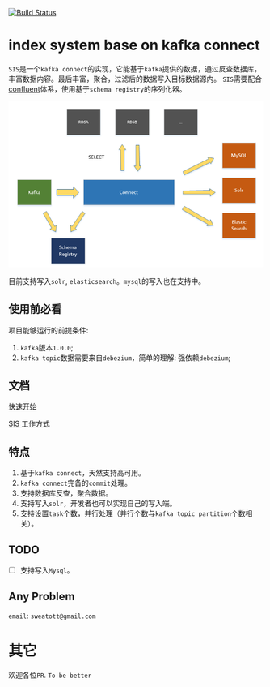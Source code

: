 [![Build Status](https://travis-ci.org/sweat123/search-index-system.svg?branch=master)](https://travis-ci.org/sweat123/search-index-system.svg?branch=master)


# index system base on kafka connect

`SIS`是一个`kafka connect`的实现，它能基于`kafka`提供的数据，通过反查数据库，丰富数据内容。最后丰富，聚合，过滤后的数据写入目标数据源内。
`SIS`需要配合[confluent](https://www.confluent.io/)体系，使用基于`schema registry`的序列化器。

![架构图](docs/pics/sis.PNG)

目前支持写入`solr`, `elasticsearch`。`mysql`的写入也在支持中。

## 使用前必看

项目能够运行的前提条件:

1. `kafka`版本`1.0.0`;
2. `kafka topic`数据需要来自`debezium`，简单的理解: 强依赖`debezium`;

## 文档

[快速开始](docs/快速开始.md) 

[SIS 工作方式](docs/目录.md)

## 特点

1. 基于`kafka connect`，天然支持高可用。
2. `kafka connect`完备的`commit`处理。
3. 支持数据库反查，聚合数据。
4. 支持写入`solr`，开发者也可以实现自己的写入端。
5. 支持设置`task`个数，并行处理（并行个数与`kafka topic partition`个数相关）。

## TODO

- [ ] 支持写入`Mysql`。

## Any Problem

`email`: `sweatott@gmail.com`

# 其它

欢迎各位`PR`. `To be better`
